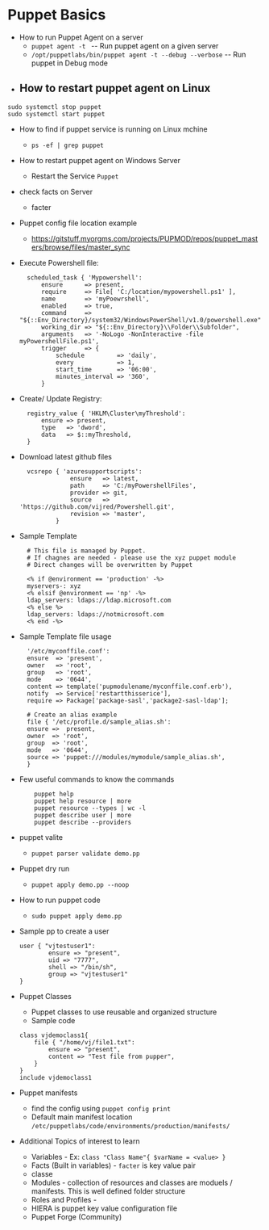 Puppet Basics
=============


* How to run Puppet Agent on a server
    - `puppet agent -t ` -- Run puppet agent on a given server 
    - `/opt/puppetlabs/bin/puppet agent -t --debug --verbose` -- Run puppet in Debug mode 
* How to restart puppet agent on Linux 
    - 
```
sudo systemctl stop puppet
sudo systemctl start puppet
```
* How to find if puppet service is running on Linux mchine
    - `ps -ef | grep puppet`
* How to restart puppet agent on Windows Server
    - Restart the Service `Puppet`
* check facts on Server
    - facter 
* Puppet config file location example
    - https://gitstuff.myorgms.com/projects/PUPMOD/repos/puppet_masters/browse/files/master_sync


* Execute Powershell file:

        scheduled_task { 'Mypowershell':
            ensure      => present,
            require     => File[ 'C:/location/mypowershell.ps1' ],
            name        => 'myPoewrshell',
            enabled     => true,
            command     => "${::Env_Directory}/system32/WindowsPowerShell/v1.0/powershell.exe",
            working_dir => "${::Env_Directory}\\Folder\\Subfolder",
            arguments   => '-NoLogo -NonInteractive -file myPowershellFile.ps1',
            trigger     => {
                schedule         => 'daily',
                every            => 1,
                start_time       => '06:00',
                minutes_interval => '360',
            }


* Create/ Update Registry:

        registry_value { 'HKLM\Cluster\myThreshold':
            ensure => present,
            type   => 'dword',
            data   => $::myThreshold,
        }


* Download latest github files 

        vcsrepo { 'azuresupportscripts':
                    ensure   => latest,
                    path     => 'C:/myPowershellFiles',
                    provider => git,
                    source   => 'https://github.com/vijred/Powershell.git',
                    revision => 'master',
                }


* Sample Template

        # This file is managed by Puppet.
        # If chagnes are needed - please use the xyz puppet module
        # Direct changes will be overwritten by Puppet

        <% if @environment == 'production' -%>
        myservers-: xyz
        <% elsif @environment == 'np' -%>
        ldap_servers: ldaps://ldap.microsoft.com 
        <% else %>
        ldap_servers: ldaps://notmicrosoft.com
        <% end -%>

* Sample Template file usage 

        '/etc/myconffile.conf':
        ensure  => 'present',
        owner   => 'root',
        group   => 'root',
        mode    => '0644',
        content => template('pupmodulename/myconffile.conf.erb'),
        notify  => Service['restartthisserice'],
        require => Package['package-sasl','package2-sasl-ldap'];

        # Create an alias example
        file { '/etc/profile.d/sample_alias.sh':
        ensure =>  present,
        owner  => 'root',
        group  => 'root',
        mode   => '0644',
        source => 'puppet:///modules/mymodule/sample_alias.sh',
        }


* Few useful commands to know the commands 
    ```
        puppet help
        puppet help resource | more 
        puppet resource --types | wc -l
        puppet describe user | more
        puppet describe --providers
    ```

* puppet valite
    -   `puppet parser validate demo.pp`

* Puppet dry run 
    -   `puppet apply demo.pp --noop`

* How to run puppet code
    -   `sudo puppet apply demo.pp `

* Sample pp to create a user
    ```
    user { "vjtestuser1":
            ensure => "present",
            uid => "7777",
            shell => "/bin/sh",
            group => "vjtestuser1"
    }
    ```

*   Puppet Classes 
    -   Puppet classes to use reusable and organized structure 
    -   Sample code
    ```
    class vjdemoclass1{
        file { "/home/vj/file1.txt":
            ensure => "present",
            content => "Test file from pupper",
        }
    }
    include vjdemoclass1
    ```
 
*   Puppet manifests 
    -   find the config using `puppet config print`
    -   Default main manifest location `/etc/puppetlabs/code/environments/production/manifests/`

* Additional Topics of interest to learn
    -   Variables - Ex: `class "Class Name"{ $varName = <value> }`
    -   Facts (Built in variables)  -   `facter` is key value pair
    -   classe
    -   Modules - collection of resources and classes are moduels / manifests. This is well defined folder structure 
    -   Roles and Profiles  -   
    -   HIERA is puppet key value configuration file 
    -   Puppet Forge (Community) 
